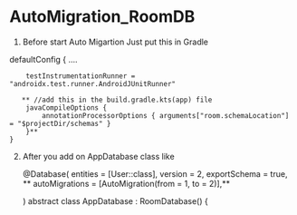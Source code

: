 # AutoMigration_RoomDB


1. Before start Auto Migartion Just put this in Gradle

  defaultConfig {
      ....

        testInstrumentationRunner = "androidx.test.runner.AndroidJUnitRunner"

       ** //add this in the build.gradle.kts(app) file
        javaCompileOptions {
            annotationProcessorOptions { arguments["room.schemaLocation"] = "$projectDir/schemas" }
        }**
    }


2. After you add on AppDatabase class like

   @Database(
    entities = [User::class],
    version = 2,
    exportSchema = true,
   ** autoMigrations = [AutoMigration(from = 1, to = 2)],**

    )
abstract class AppDatabase : RoomDatabase() {

    
